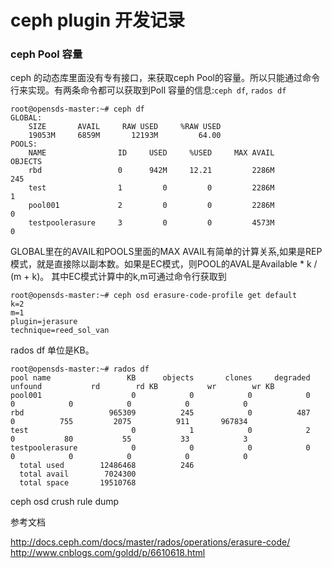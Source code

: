 # ceph plugin 开发记录 #

### ceph Pool 容量
ceph 的动态库里面没有专有接口，来获取ceph Pool的容量。所以只能通过命令行来实现。有两条命令都可以获取到Poll 容量的信息:```ceph df```, ```rados df ```



	root@opensds-master:~# ceph df
	GLOBAL:
	    SIZE       AVAIL     RAW USED     %RAW USED 
	    19053M     6859M       12193M         64.00 
	POOLS:
	    NAME                ID     USED     %USED     MAX AVAIL     OBJECTS 
	    rbd                 0      942M     12.21         2286M         245 
	    test                1         0         0         2286M           1 
	    pool001             2         0         0         2286M           0 
	    testpoolerasure     3         0         0         4573M           0 

GLOBAL里在的AVAIL和POOLS里面的MAX AVAIL有简单的计算关系,如果是REP模式，就是直接除以副本数。如果是EC模式，则POOL的AVAL是Available * k / (m + k)。
其中EC模式计算中的k,m可通过命令行获取到

	root@opensds-master:~# ceph osd erasure-code-profile get default
	k=2
	m=1
	plugin=jerasure
	technique=reed_sol_van


rados df 单位是KB。

	root@opensds-master:~# rados df
	pool name                 KB      objects       clones     degraded      unfound           rd        rd KB           wr        wr KB
	pool001                    0            0            0            0            0            0            0            0            0
	rbd                   965309          245            0          487            0          755         2075          911       967834
	test                       0            1            0            2            0           80           55           33            3
	testpoolerasure            0            0            0            0            0            0            0            0            0
	  total used        12486468          246
	  total avail        7024300
	  total space       19510768


ceph osd crush rule dump

参考文档

http://docs.ceph.com/docs/master/rados/operations/erasure-code/
http://www.cnblogs.com/goldd/p/6610618.html

